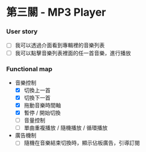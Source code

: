 # 第三關 - MP3 Player

### User story

- [ ] 我可以透過介面看到專輯裡的音樂列表
- [ ] 我可以點擊音樂列表裡面的任一首音樂，進行播放

### Functional map

- 音樂控制
  - [X] 切換上一首
  - [x] 切換下一首
  - [x] 拖動音樂時間軸
  - [x] 暫停 / 開始切換
  - [ ] 音量控制
  - [ ] 單曲重複播放 / 隨機播放 / 循環播放
- 廣告機制
  - [ ] 隨機在音樂結束切換時，顯示佔板廣告，引導訂閱
